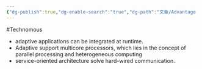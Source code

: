 ```yaml
---
{"dg-publish":true,"dg-enable-search":"true","dg-path":"文章/Advantage of Adaptive AUTOSAR.md","permalink":"/文章/Advantage of Adaptive AUTOSAR/","dgEnableSearch":"true","dgPassFrontmatter":true,"created":"2023-02-02T10:24:16.000+08:00","updated":"2023-11-14T13:32:00.000+08:00"}
---
```


#Technomous 

* adaptive applications can be integrated at runtime.
* Adaptive support multicore processors, which lies in the concept of parallel processing and heterogeneous computing
* service-oriented architecture solve hard-wired communication.